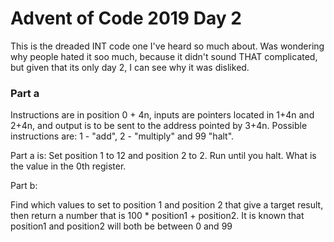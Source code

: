 # Advent of Code 2019 Day 2

This is the dreaded INT code one I've heard so much about. Was wondering why people hated it soo much, because it didn't sound THAT complicated, but given that
its only day 2, I can see why it was disliked.

### Part a

Instructions are in position 0 + 4n, inputs are pointers located in 1+4n and 2+4n, and output is to be sent to the address pointed by 3+4n.
Possible instructions are: 1 - "add", 2 - "multiply" and 99 "halt".

Part a is: Set position 1 to 12 and position 2 to 2. Run until you halt. What is the value in the 0th register.

Part b:

Find which values to set to position 1 and position 2 that give a target result, then return a number that is 100 \* position1 + position2. It is known that position1 and position2
will both be between 0 and 99
